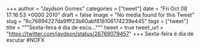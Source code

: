 
+++
author = "Jaydson Gomes"
categories = ["tweet"]
date = "Fri Oct 08 17:16:53 +0000 2010"
draft = false
image = "No media found for this Tweet"
slug = "6c76894227da9fff23b60abf818106174239e445"
tags = ["tweet"]
title = """Sexta-feira é dia de escu..."""
tweet = true
tweet_url = "https://twitter.com/jaydson/status/26769079457"
+++
Sexta-feira é dia de escutar #NOFX
